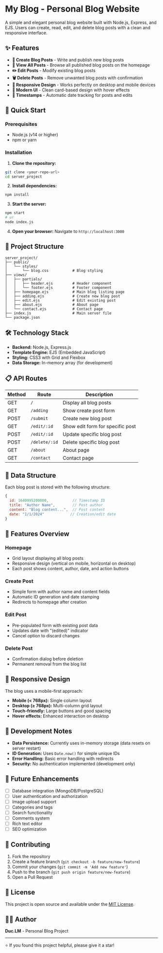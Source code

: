 # My Blog - Personal Blog Website

A simple and elegant personal blog website built with Node.js, Express, and EJS. Users can create, read, edit, and delete blog posts with a clean and responsive interface.

## ✨ Features

- **📝 Create Blog Posts** - Write and publish new blog posts
- **📖 View All Posts** - Browse all published blog posts on the homepage
- **✏️ Edit Posts** - Modify existing blog posts
- **🗑️ Delete Posts** - Remove unwanted blog posts with confirmation
- **📱 Responsive Design** - Works perfectly on desktop and mobile devices
- **🎨 Modern UI** - Clean card-based design with hover effects
- **📅 Timestamps** - Automatic date tracking for posts and edits

## 🚀 Quick Start

### Prerequisites

- Node.js (v14 or higher)
- npm or yarn

### Installation

1. **Clone the repository:**
```bash
git clone <your-repo-url>
cd server_project
```

2. **Install dependencies:**
```bash
npm install
```

3. **Start the server:**
```bash
npm start
# or
node index.js
```

4. **Open your browser:**
Navigate to `http://localhost:3000`

## 📁 Project Structure

```
server_project/
├── public/
│   └── styles/
│       └── blog.css           # Blog styling
├── views/
│   ├── partials/
│   │   ├── header.ejs         # Header component
│   │   └── footer.ejs         # Footer component
│   ├── homepage.ejs           # Main blog listing page
│   ├── adding.ejs             # Create new blog post
│   ├── edit.ejs               # Edit existing post
│   ├── about.ejs              # About page
│   └── contact.ejs            # Contact page
├── index.js                   # Main server file
└── package.json
```

## 🛠️ Technology Stack

- **Backend:** Node.js, Express.js
- **Template Engine:** EJS (Embedded JavaScript)
- **Styling:** CSS3 with Grid and Flexbox
- **Data Storage:** In-memory array (for development)

## 📋 API Routes

| Method | Route | Description |
|--------|-------|-------------|
| GET | `/` | Display all blog posts |
| GET | `/adding` | Show create post form |
| POST | `/submit` | Create new blog post |
| GET | `/edit/:id` | Show edit form for specific post |
| POST | `/edit/:id` | Update specific blog post |
| POST | `/delete/:id` | Delete specific blog post |
| GET | `/about` | About page |
| GET | `/contact` | Contact page |

## 💾 Data Structure

Each blog post is stored with the following structure:

```javascript
{
  id: 1640995200000,           // Timestamp ID
  title: "Author Name",        // Post author
  content: "Blog content...",  // Post content
  date: "1/1/2024"            // Creation/edit date
}
```

## 🎨 Features Overview

### Homepage
- Grid layout displaying all blog posts
- Responsive design (vertical on mobile, horizontal on desktop)
- Each post shows content, author, date, and action buttons

### Create Post
- Simple form with author name and content fields
- Automatic ID generation and date stamping
- Redirects to homepage after creation

### Edit Post
- Pre-populated form with existing post data
- Updates date with "(edited)" indicator
- Cancel option to discard changes

### Delete Post
- Confirmation dialog before deletion
- Permanent removal from the blog list

## 📱 Responsive Design

The blog uses a mobile-first approach:

- **Mobile (< 768px):** Single column layout
- **Desktop (≥ 768px):** Multi-column grid layout
- **Touch-friendly:** Large buttons and good spacing
- **Hover effects:** Enhanced interaction on desktop

## 🚧 Development Notes

- **Data Persistence:** Currently uses in-memory storage (data resets on server restart)
- **ID Generation:** Uses `Date.now()` for simple unique IDs
- **Error Handling:** Basic error handling with redirects
- **Security:** No authentication implemented (development only)

## 🔮 Future Enhancements

- [ ] Database integration (MongoDB/PostgreSQL)
- [ ] User authentication and authorization
- [ ] Image upload support
- [ ] Categories and tags
- [ ] Search functionality
- [ ] Comments system
- [ ] Rich text editor
- [ ] SEO optimization

## 🤝 Contributing

1. Fork the repository
2. Create a feature branch (`git checkout -b feature/new-feature`)
3. Commit your changes (`git commit -m 'Add new feature'`)
4. Push to the branch (`git push origin feature/new-feature`)
5. Open a Pull Request

## 📄 License

This project is open source and available under the [MIT License](LICENSE).

## 👨‍💻 Author

**Duc.LM** - Personal Blog Project

---

⭐ If you found this project helpful, please give it a star!
